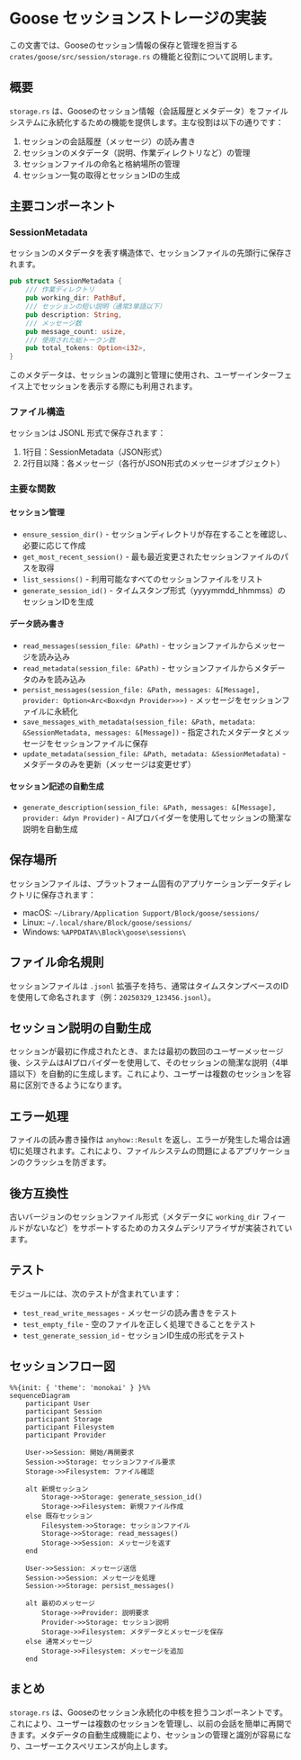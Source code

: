 # Goose セッションストレージの実装

この文書では、Gooseのセッション情報の保存と管理を担当する `crates/goose/src/session/storage.rs` の機能と役割について説明します。

## 概要

`storage.rs` は、Gooseのセッション情報（会話履歴とメタデータ）をファイルシステムに永続化するための機能を提供します。主な役割は以下の通りです：

1. セッションの会話履歴（メッセージ）の読み書き
2. セッションのメタデータ（説明、作業ディレクトリなど）の管理
3. セッションファイルの命名と格納場所の管理
4. セッション一覧の取得とセッションIDの生成

## 主要コンポーネント

### SessionMetadata

セッションのメタデータを表す構造体で、セッションファイルの先頭行に保存されます。

```rust
pub struct SessionMetadata {
    /// 作業ディレクトリ
    pub working_dir: PathBuf,
    /// セッションの短い説明（通常3単語以下）
    pub description: String,
    /// メッセージ数
    pub message_count: usize,
    /// 使用された総トークン数
    pub total_tokens: Option<i32>,
}
```

このメタデータは、セッションの識別と管理に使用され、ユーザーインターフェイス上でセッションを表示する際にも利用されます。

### ファイル構造

セッションは JSONL 形式で保存されます：

1. 1行目：SessionMetadata（JSON形式）
2. 2行目以降：各メッセージ（各行がJSON形式のメッセージオブジェクト）

### 主要な関数

#### セッション管理

- `ensure_session_dir()` - セッションディレクトリが存在することを確認し、必要に応じて作成
- `get_most_recent_session()` - 最も最近変更されたセッションファイルのパスを取得
- `list_sessions()` - 利用可能なすべてのセッションファイルをリスト
- `generate_session_id()` - タイムスタンプ形式（yyyymmdd_hhmmss）のセッションIDを生成

#### データ読み書き

- `read_messages(session_file: &Path)` - セッションファイルからメッセージを読み込み
- `read_metadata(session_file: &Path)` - セッションファイルからメタデータのみを読み込み
- `persist_messages(session_file: &Path, messages: &[Message], provider: Option<Arc<Box<dyn Provider>>>)` - メッセージをセッションファイルに永続化
- `save_messages_with_metadata(session_file: &Path, metadata: &SessionMetadata, messages: &[Message])` - 指定されたメタデータとメッセージをセッションファイルに保存
- `update_metadata(session_file: &Path, metadata: &SessionMetadata)` - メタデータのみを更新（メッセージは変更せず）

#### セッション記述の自動生成

- `generate_description(session_file: &Path, messages: &[Message], provider: &dyn Provider)` - AIプロバイダーを使用してセッションの簡潔な説明を自動生成

## 保存場所

セッションファイルは、プラットフォーム固有のアプリケーションデータディレクトリに保存されます：

- macOS: `~/Library/Application Support/Block/goose/sessions/`
- Linux: `~/.local/share/Block/goose/sessions/`
- Windows: `%APPDATA%\Block\goose\sessions\`

## ファイル命名規則

セッションファイルは `.jsonl` 拡張子を持ち、通常はタイムスタンプベースのIDを使用して命名されます（例：`20250329_123456.jsonl`）。

## セッション説明の自動生成

セッションが最初に作成されたとき、または最初の数回のユーザーメッセージ後、システムはAIプロバイダーを使用して、そのセッションの簡潔な説明（4単語以下）を自動的に生成します。これにより、ユーザーは複数のセッションを容易に区別できるようになります。

## エラー処理

ファイルの読み書き操作は `anyhow::Result` を返し、エラーが発生した場合は適切に処理されます。これにより、ファイルシステムの問題によるアプリケーションのクラッシュを防ぎます。

## 後方互換性

古いバージョンのセッションファイル形式（メタデータに `working_dir` フィールドがないなど）をサポートするためのカスタムデシリアライザが実装されています。

## テスト

モジュールには、次のテストが含まれています：

- `test_read_write_messages` - メッセージの読み書きをテスト
- `test_empty_file` - 空のファイルを正しく処理できることをテスト
- `test_generate_session_id` - セッションID生成の形式をテスト

## セッションフロー図

```mermaid
%%{init: { 'theme': 'monokai' } }%%
sequenceDiagram
    participant User
    participant Session
    participant Storage
    participant Filesystem
    participant Provider

    User->>Session: 開始/再開要求
    Session->>Storage: セッションファイル要求
    Storage->>Filesystem: ファイル確認
    
    alt 新規セッション
        Storage->>Storage: generate_session_id()
        Storage->>Filesystem: 新規ファイル作成
    else 既存セッション
        Filesystem->>Storage: セッションファイル
        Storage->>Storage: read_messages()
        Storage->>Session: メッセージを返す
    end
    
    User->>Session: メッセージ送信
    Session->>Session: メッセージを処理
    Session->>Storage: persist_messages()
    
    alt 最初のメッセージ
        Storage->>Provider: 説明要求
        Provider->>Storage: セッション説明
        Storage->>Filesystem: メタデータとメッセージを保存
    else 通常メッセージ
        Storage->>Filesystem: メッセージを追加
    end
```

## まとめ

`storage.rs` は、Gooseのセッション永続化の中核を担うコンポーネントです。これにより、ユーザーは複数のセッションを管理し、以前の会話を簡単に再開できます。メタデータの自動生成機能により、セッションの管理と識別が容易になり、ユーザーエクスペリエンスが向上します。